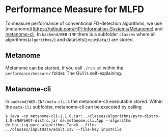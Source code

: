 # Performance Measure for MLFD
To measure performance of conventional FD-detection algorithms, we use [metanome]((https://github.com/HPI-Information-Systems/Metanome) and [metanome-cli](https://github.com/sekruse/metanome-cli). In `backend/WEB-INF` there is a subfolder `classes` where all algorithms(`algorithms/`) and datasets(`inputData/`) are stored.

## Metanome
Metanome can be started, if you call `./run.sh` within the `performance/measure/` folder. The GUI is self-explaining.

## Metanome-cli
In `backend/WEB-INF/meta-cli` is the metanome-cli executable stored. Within the `meta-cli` subfolder, metanome-cli can be executed by calling

```$ java -cp metanome-cli-1.1.0.jar:../classes/algorithms/pyro-distro-1.0-SNAPSHOT-distro.jar de.metanome.cli.App --algorithm de.hpi.isg.pyro.algorithms.TaneX --files ../classes/inputData/adult.csv --file-key inputFile```
